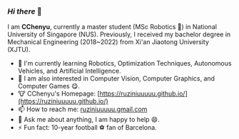 ### *Hi there* :wave:

<!--
**ruziniuuuuu/ruziniuuuuu** is a ✨ _special_ ✨ repository because its `README.md` (this file) appears on your GitHub profile.

Here are some ideas to get you started:

- 🔭 I’m currently working on ...
- 🌱 I’m currently learning ...
- 👯 I’m looking to collaborate on ...
- 🤔 I’m looking for help with ...
- 💬 Ask me about ...
- 📫 How to reach me: ...
- 😄 Pronouns: ...
- ⚡ Fun fact: ...
-->

I am **CChenyu**, currently a master student (MSc Robotics :robot:) in National University of Singapore (NUS). Previously, I received my bachelor degree in Mechanical Engineering (2018~2022) from Xi'an Jiaotong University (XJTU).

- :seedling: I'm currently learning Robotics, Optimization Techniques, Autonomous Vehicles, and Artificial Intelligence.
- :telescope: I am also interested in Computer Vision, Computer Graphics, and Computer Games :yum:.
- :cow: CChenyu's Homepage: [https://ruziniuuuuu.github.io/](https://ruziniuuuuu.github.io/)
- :mailbox: How to reach me: [ruziniuuuuu.gmail.com](mailto:ruziniuuuuu.gmail.com)
- :speech_balloon: Ask me about anything, I am happy to help :smile:.
- :zap: Fun fact: 10-year football :soccer: fan of Barcelona.

<!-- ---
<table>
  <tr>
    <td>
      <a href="">
        <img height="140" src="https://github-readme-stats.vercel.app/api?username=ruziniuuuuu&show_icons=true&theme=radical" />
      </a>
    </td>
    <td>
      <a href="">
        <img height="140" src="https://github-readme-stats.vercel.app/api/top-langs?username=ruziniuuuuu&layout=compact&langs_count=8&card_width=320&theme=radical" />
      </a>
    </td>
  </tr>
</table> -->

